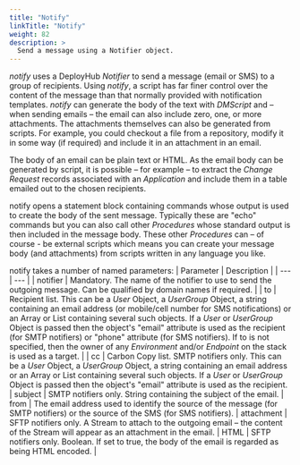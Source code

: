 ```yaml
---
title: "Notify"
linkTitle: "Notify"
weight: 82
description: >
  Send a message using a Notifier object. 
---
```

_notify_ uses a DeployHub _Notifier_ to send a message (email or SMS) to a group of recipients. Using _notify_, a script has far finer control over the content of the message than that normally provided with notification templates. _notify_ can generate the body of the text with _DMScript_ and – when sending emails – the email can also include zero, one, or more attachments. The attachments themselves can also be generated from scripts. For example, you could checkout a file from a repository, modify it in some way (if required) and include it in an attachment in an email.

The body of an email can be plain text or HTML. As the email body can be generated by script, it is possible – for example – to extract the _Change Request_ records associated with an _Application_ and include them in a table emailed out to the chosen recipients.

notify opens a statement block containing commands whose output is used to create the body of the sent message. Typically these are "echo" commands but you can also call other _Procedures_ whose standard output is then included in the message body. These other _Procedures_ can – of course - be external scripts which means you can create your message body (and attachments) from scripts written in any language you like.

notify takes a number of named parameters:
| Parameter | Description |
| --- | --- |
| notifier | Mandatory. The name of the notifier to use to send the outgoing message. Can be qualified by domain names if required. |
| to | Recipient list. This can be a _User_ Object, a _UserGroup_ Object, a string containing an email address (or mobile/cell number for SMS notifications) or an Array or List containing several such objects. If a _User_ or _UserGroup_ Object is passed then the object&#39;s "email" attribute is used as the recipient (for SMTP notifiers) or "phone" attribute (for SMS notifiers). If to is not specified, then the owner of any _Environment_ and/or _Endpoint_ on the stack is used as a target. |
| cc | Carbon Copy list. SMTP notifiers only. This can be a _User_ Object, a _UserGroup_ Object, a string containing an email address or an Array or List containing several such objects. If a _User_ or _UserGroup_ Object is passed then the object&#39;s "email" attribute is used as the recipient.
| subject | SMTP notifiers only. String containing the subject of the email.
| from | The email address used to identify the source of the message (for SMTP notifiers) or the source of the SMS (for SMS notifiers).
| attachment | SFTP notifiers only. A Stream to attach to the outgoing email – the content of the Stream will appear as an attachment in the email.
| HTML | SFTP notifiers only. Boolean. If set to true, the body of the email is regarded as being HTML encoded. |